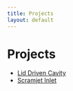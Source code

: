 ```yaml
---
title: Projects
layout: default
---
```


# Projects

- [Lid Driven Cavity](lid_driven_cavity.html)
- [Scramjet Inlet](scramjet_inlet.html)
